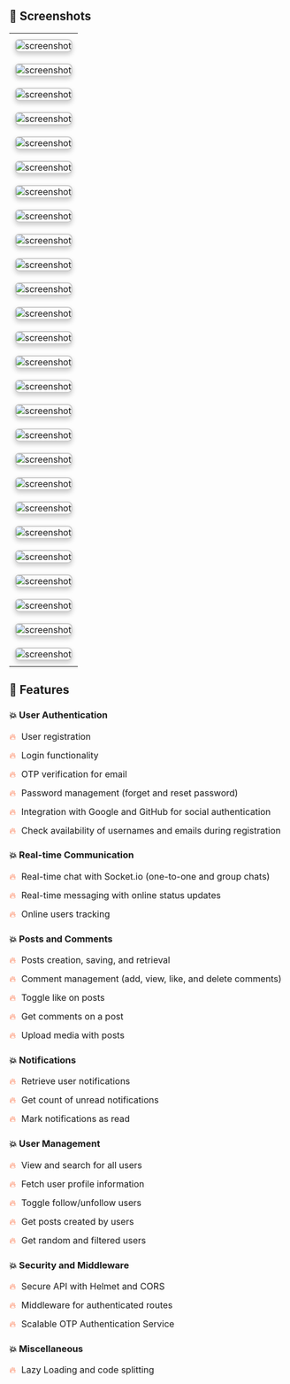 <!DOCTYPE html>
<html lang="en">
<head>
  <meta charset="UTF-8">
  <meta name="viewport" content="width=device-width, initial-scale=1.0">
  <title>Your Page Title</title>
  <link rel="stylesheet" href="styles.css"> <!-- Link to your CSS file -->
</head>
<body>

## 🚀 Screenshots

<style>
  table {
    width: 100%;
    border-collapse: collapse;
    margin-bottom: 20px;
  }

  td {
    padding: 10px;
    text-align: center;
  }

  img {
    max-width: 100%;
    height: auto;
    border: 2px solid #ccc;
    border-radius: 8px;
    box-shadow: 0 4px 8px rgba(0, 0, 0, 0.2);
  }
</style>

<table>
<tr><td><img src="./images/image1.png" alt="screenshot"/></td></tr>
<tr><td><img src="./images/image2.png" alt="screenshot"/></td></tr>
<tr><td><img src="./images/image3.png" alt="screenshot"/></td></tr>
<tr><td><img src="./images/image4.png" alt="screenshot"/></td></tr>
<tr><td><img src="./images/image5.png" alt="screenshot"/></td></tr>
<tr><td><img src="./images/image6.png" alt="screenshot"/></td></tr>
<tr><td><img src="./images/image7.png" alt="screenshot"/></td></tr>
<tr><td><img src="./images/image8.png" alt="screenshot"/></td></tr>
<tr><td><img src="./images/image9.png" alt="screenshot"/></td></tr>
<tr><td><img src="./images/image10.png" alt="screenshot"/></td></tr>
<tr><td><img src="./images/image11.png" alt="screenshot"/></td></tr>
<tr><td><img src="./images/image12.png" alt="screenshot"/></td></tr>
<tr><td><img src="./images/image13.png" alt="screenshot"/></td></tr>
<tr><td><img src="./images/image14.png" alt="screenshot"/></td></tr>
<tr><td><img src="./images/image15.png" alt="screenshot"/></td></tr>
<tr><td><img src="./images/image16.png" alt="screenshot"/></td></tr>
<tr><td><img src="./images/image17.png" alt="screenshot"/></td></tr>
<tr><td><img src="./images/image18.png" alt="screenshot"/></td></tr>
<tr><td><img src="./images/image19.png" alt="screenshot"/></td></tr>
<tr><td><img src="./images/image20.png" alt="screenshot"/></td></tr>
<tr><td><img src="./images/image21.png" alt="screenshot"/></td></tr>
<tr><td><img src="./images/image22.png" alt="screenshot"/></td></tr>
<tr><td><img src="./images/image23.png" alt="screenshot"/></td></tr>
<tr><td><img src="./images/image24.png" alt="screenshot"/></td></tr>
<tr><td><img src="./images/image25.png" alt="screenshot"/></td></tr>
<tr><td><img src="./images/image26.png" alt="screenshot"/></td></tr>
</table>

## 🚀 Features

<style>
  .features-list {
    padding: 0;
  }

  .features-list li {
    margin-bottom: 10px;
    font-size: 16px;
    line-height: 1.5;
    list-style:none;
  }

  .features-list li::before {
    content: '🔥';
    color: #ff5722;
    margin-right: 10px;
  }
</style>

### :boom: User Authentication

<ul class="features-list">
  <li>User registration</li>
  <li>Login functionality</li>
  <li>OTP verification for email</li>
  <li>Password management (forget and reset password)</li>
  <li>Integration with Google and GitHub for social authentication</li>
  <li>Check availability of usernames and emails during registration</li>
</ul>

### :boom: Real-time Communication

<ul class="features-list">
  <li>Real-time chat with Socket.io (one-to-one and group chats)</li>
  <li>Real-time messaging with online status updates</li>
  <li>Online users tracking</li>
</ul>

### :boom: Posts and Comments

<ul class="features-list">
  <li>Posts creation, saving, and retrieval</li>
  <li>Comment management (add, view, like, and delete comments)</li>
  <li>Toggle like on posts</li>
  <li>Get comments on a post</li>
  <li>Upload media with posts</li>
</ul>

### :boom: Notifications

<ul class="features-list">
  <li>Retrieve user notifications</li>
  <li>Get count of unread notifications</li>
  <li>Mark notifications as read</li>
</ul>

### :boom: User Management

<ul class="features-list">
  <li>View and search for all users</li>
  <li>Fetch user profile information</li>
  <li>Toggle follow/unfollow users</li>
  <li>Get posts created by users</li>
  <li>Get random and filtered users</li>
</ul>

### :boom: Security and Middleware

<ul class="features-list">
  <li>Secure API with Helmet and CORS</li>
  <li>Middleware for authenticated routes</li>
  <li>Scalable OTP Authentication Service</li>
</ul>

### :boom: Miscellaneous

<ul class="features-list">
  <li>Lazy Loading and code splitting</li>
</ul>

</body>
</html>
